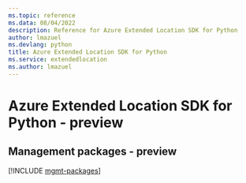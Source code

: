 ```yaml
---
ms.topic: reference
ms.data: 08/04/2022
description: Reference for Azure Extended Location SDK for Python
author: lmazuel
ms.devlang: python
title: Azure Extended Location SDK for Python
ms.service: extendedlocation
ms.author: lmazuel
---
```

# Azure Extended Location SDK for Python - preview

## Management packages - preview
[!INCLUDE [mgmt-packages](extended-location-mgmt-index.md)]